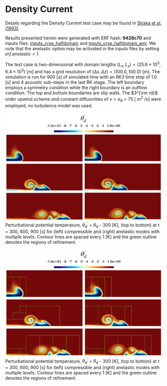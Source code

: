 # Density Current

Details regarding the Density Current test case may be found in [Straka et al. (1993)](https://doi.org/10.1002/fld.1650170103).
    
Results presented herein were generated with ERF hash: **9428c70** and inputs files: [inputs_crse_halfdomain](https://github.com/erf-model/ERF/blob/9428c70c5c299fd8c11bc0b15634b917e16bdf7b/Exec/DryRegTests/DensityCurrent/inputs_crse_halfdomain) and [inputs_crse_halfdomain_amr](https://github.com/erf-model/ERF/blob/9428c70c5c299fd8c11bc0b15634b917e16bdf7b/Exec/DryRegTests/DensityCurrent/inputs_amr). We note that the anelastic option may be activated in the inputs files by setting *erf.anelastic = 1*.
    
The test case is two-dimensional with domain lengths $(L_x, L_z) = (25.6\times 10^3, 6.4\times 10^3)$ [m] and has a grid resolution of $(\Delta x, \Delta z) = (100.0, 100.0)$ [m]. The simulation is run for 900 [s] of simulated time with an RK3 time step of 1.0 [s] and 4 acoustic sub-steps in the last RK stage. The left boundary employs a symmetry condition while the right boundary is an outflow condition. The top and bottom boundaries are slip walls. The $3^{\rm rd}$ order upwind scheme and constant diffusivities of $\nu$ = $\alpha_{\theta}$ = 75 [ $m^{2}$ /s] were employed; no turbulence model was used. 
    
![Compressible Vs Anelastic](Comp_vs_anel.png)
Perturbational potential temperature, $\theta_{d}^{\prime}$ = $\theta_{d}$ - 300 [K], (top to bottom) at $t$ = 300, 600, 900 [s] for (left) compressible and (right) anelastic modes with multiple levels. Contour lines are spaced every 1 [K] and the green outline denotes the regions of refinement.

![Compressible Vs Anelastic Multi-level](Comp_vs_anel_ML.png)
Perturbational potential temperature, $\theta_{d}^{\prime}$ = $\theta_{d}$ - 300 [K], (top to bottom) at $t$ = 300, 600, 900 [s] for (left) compressible and (right) anelastic modes with multiple levels. Contour lines are spaced every 1 [K] and the green outline denotes the regions of refinement.   

